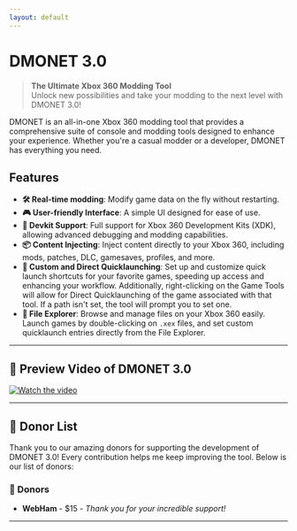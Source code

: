 ```yaml
---
layout: default
---
```


# DMONET 3.0

> **The Ultimate Xbox 360 Modding Tool**  
> Unlock new possibilities and take your modding to the next level with DMONET 3.0!

DMONET is an all-in-one Xbox 360 modding tool that provides a comprehensive suite of console and modding tools designed to enhance your experience. Whether you're a casual modder or a developer, DMONET has everything you need.

## Features
- **🛠 Real-time modding**: Modify game data on the fly without restarting.
- **🎮 User-friendly Interface**: A simple UI designed for ease of use.
- **🔧 Devkit Support**: Full support for Xbox 360 Development Kits (XDK), allowing advanced debugging and modding capabilities.
- **📦 Content Injecting**: Inject content directly to your Xbox 360, including mods, patches, DLC, gamesaves, profiles, and more.
- **🚀 Custom and Direct Quicklaunching**: Set up and customize quick launch shortcuts for your favorite games, speeding up access and enhancing your workflow. Additionally, right-clicking on the Game Tools will allow for Direct Quicklaunching of the game associated with that tool. If a path isn't set, the tool will prompt you to set one.
- **📂 File Explorer**: Browse and manage files on your Xbox 360 easily. Launch games by double-clicking on `.xex` files, and set custom quicklaunch entries directly from the File Explorer.

---

## 🎥 Preview Video of DMONET 3.0

[![Watch the video](https://img.youtube.com/vi/C0DPdy98e4c/0.jpg)](https://www.youtube.com/watch?v=C0DPdy98e4c)

---

## 💖 Donor List

Thank you to our amazing donors for supporting the development of DMONET 3.0! Every contribution helps me keep improving the tool. Below is our list of donors:

### 🏅 Donors
- **WebHam** - $15 - _Thank you for your incredible support!_

---
